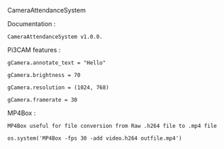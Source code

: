 CameraAttendanceSystem

Documentation : 

	CameraAttendanceSystem v1.0.0.

Pi3CAM features :

	gCamera.annotate_text = "Hello"

	gCamera.brightness = 70

	gCamera.resolution = (1024, 768) 

	gCamera.framerate = 30

MP4Box :

	MP4Box useful for file conversion from Raw .h264 file to .mp4 file 

	os.system('MP4Box -fps 30 -add video.h264 outfile.mp4')


